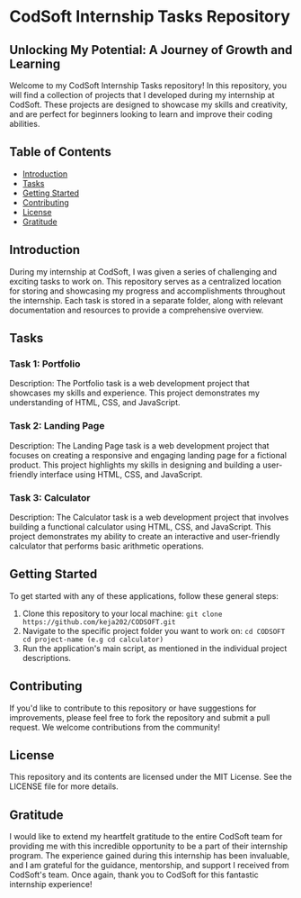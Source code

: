 CodSoft Internship Tasks Repository
=====================================

Unlocking My Potential: A Journey of Growth and Learning
--------------------------------------------------------

Welcome to my CodSoft Internship Tasks repository! In this repository, you will find a collection of projects that I developed during my internship at CodSoft. These projects are designed to showcase my skills and creativity, and are perfect for beginners looking to learn and improve their coding abilities.

Table of Contents
-----------------

* [Introduction](#introduction)
* [Tasks](#tasks)
* [Getting Started](#getting-started)
* [Contributing](#contributing)
* [License](#license)
* [Gratitude](#gratitude)

<a name="introduction"></a>
Introduction
------------

During my internship at CodSoft, I was given a series of challenging and exciting tasks to work on. This repository serves as a centralized location for storing and showcasing my progress and accomplishments throughout the internship. Each task is stored in a separate folder, along with relevant documentation and resources to provide a comprehensive overview.

<a name="tasks"></a>
Tasks
------

### Task 1: Portfolio

Description: The Portfolio task is a web development project that showcases my skills and experience. This project demonstrates my understanding of HTML, CSS, and JavaScript.

### Task 2: Landing Page

Description: The Landing Page task is a web development project that focuses on creating a responsive and engaging landing page for a fictional product. This project highlights my skills in designing and building a user-friendly interface using HTML, CSS, and JavaScript.

### Task 3: Calculator

Description: The Calculator task is a web development project that involves building a functional calculator using HTML, CSS, and JavaScript. This project demonstrates my ability to create an interactive and user-friendly calculator that performs basic arithmetic operations.

<a name="getting-started"></a>
Getting Started
---------------

To get started with any of these applications, follow these general steps:

1. Clone this repository to your local machine: `git clone https://github.com/keja202/CODSOFT.git`
2. Navigate to the specific project folder you want to work on: `cd CODSOFT cd project-name (e.g cd calculator)`
3. Run the application's main script, as mentioned in the individual project descriptions.

<a name="contributing"></a>
Contributing
------------

If you'd like to contribute to this repository or have suggestions for improvements, please feel free to fork the repository and submit a pull request. We welcome contributions from the community!

<a name="license"></a>
License
-------

This repository and its contents are licensed under the MIT License. See the LICENSE file for more details.

<a name="gratitude"></a>
Gratitude
----------

I would like to extend my heartfelt gratitude to the entire CodSoft team for providing me with this incredible opportunity to be a part of their internship program. The experience gained during this internship has been invaluable, and I am grateful for the guidance, mentorship, and support I received from CodSoft's team. Once again, thank you to CodSoft for this fantastic internship experience!
